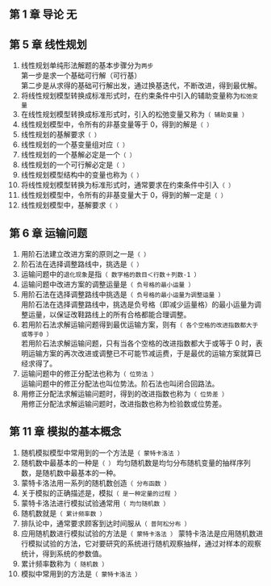 ## 第 1 章 导论 无

## 第 5 章 线性规划

1. 线性规划单纯形法解题的基本步骤分为`两步`  
   第一步是求一个基础可行解（可行基）  
   第二步是从求得的基础可行解出发，通过换基迭代，不断改进，得到最优解。
2. 将线性规划模型转换成标准形式时，在约束条件中引入的辅助变量称为`松弛变量`
3. 在线性规划模型转换成标准形式时，引入的松弛变量又称为`（ 辅助变量 ）`
4. 线性规划模型中，令所有的非基变量等于 0，得到的解是`（ ）`
5. 线性规划的基解要求`（ ）`
6. 线性规划的一个基变量组对应`（ ）`
7. 线性规划的一个基解必定是一个`（ ）`
8. 线性规划的一个可行解必定是`（ ）`
9. 线性规划模型结构中的变量也称为`（ ）`
10. 将线性规划模型转换为标准形式时，通常要求在约束条件中引入`（ ）`
11. 线性规划模型中，令所有的非基变量大于 0，得到的解一定是`（ ）`
12. 线性规划模型中，基解要求`（ ）`

## 第 6 章 运输问题

1. 用阶石法建立改进方案的原则之一是`（ ）`
2. 阶石法在选择调整路线中，挑选是`（ ）`
3. 运输问题中的`退化现象`是指`（ 数字格的数目＜行数＋列数-1 ）`
4. 运输问题中改进方案的调整运量是`（ 负号格的最小运量 ）`
5. 用阶石法在选择调整路线中挑选是`（ 负号格的最小运量为调整运量 ）`  
   用阶石法在选择调整路线中，挑选是负号格（即减少运量格）的最小运量为调整运量，以保证改鞋路线上的所有合格都能合理调整。
6. 若用阶石法求解运输问题得到最优运输方案，则有`（ 各个空格的改进指数都大于或等于0 ）`  
   若用阶石法求解运输问题，只有当各个空格的改进指数都大于或等于 0 时，表明运输方案的再次改进或调整已不可能节减运费，于是最优的运输方案就算已经求得了。
7. 运输问题中的修正分配法也称为`（ 位势法 ）`  
   运输问题中的修正分配法也叫位势法。阶石法也叫闭合回路法。
8. 用修正分配法求解运输问题时，得到的改进指数也称为`（ 位势差 ）`  
   用修正分配法求解运输问题时，改进指数也称为检验数或位势差。

## 第 11 章 模拟的基本概念

1. 随机模拟模型中常用到的一个方法是`（ 蒙特卡洛法 ）`
2. 随机数中最基本的一种是`（ ）`
   均匀随机数是均匀分布随机变量的抽样序列数，是随机数中最基本的一种。
3. 蒙特卡洛法用一系列的随机数创造`（ 分布函数 ）`
4. 关于模拟的正确描述是，模拟`（ 是一种定量的过程 ）`
5. 蒙特卡洛法进行模拟试验通常用`（ 均匀随机数 ）`
6. 随机数就是`（ 累计频率数 ）`
7. 排队论中，通常要求顾客到达时间服从`（ 普阿松分布 ）`
8. 应用随机数进行模拟试验的方法是`（ 蒙特卡洛法 ）`
   蒙特卡洛法是应用随机数进行模拟试验的方法，它对要研究的系统进行随机观察抽样，通过对样本的观察统计，得到系统的参数值。
9. 累计频率数称为`（ 随机数 ）`
10. 模拟中常用到的方法是`（ 蒙特卡洛法 ）`
